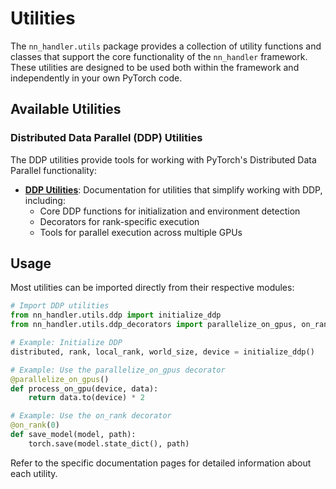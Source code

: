 # Utilities

The `nn_handler.utils` package provides a collection of utility functions and classes that support the core functionality of the `nn_handler` framework. These utilities are designed to be used both within the framework and independently in your own PyTorch code.

## Available Utilities

### Distributed Data Parallel (DDP) Utilities

The DDP utilities provide tools for working with PyTorch's Distributed Data Parallel functionality:

* **[DDP Utilities](ddp_utils.md)**: Documentation for utilities that simplify working with DDP, including:
  * Core DDP functions for initialization and environment detection
  * Decorators for rank-specific execution
  * Tools for parallel execution across multiple GPUs

## Usage

Most utilities can be imported directly from their respective modules:

```python
# Import DDP utilities
from nn_handler.utils.ddp import initialize_ddp
from nn_handler.utils.ddp_decorators import parallelize_on_gpus, on_rank

# Example: Initialize DDP
distributed, rank, local_rank, world_size, device = initialize_ddp()

# Example: Use the parallelize_on_gpus decorator
@parallelize_on_gpus()
def process_on_gpu(device, data):
    return data.to(device) * 2

# Example: Use the on_rank decorator
@on_rank(0)
def save_model(model, path):
    torch.save(model.state_dict(), path)
```

Refer to the specific documentation pages for detailed information about each utility.